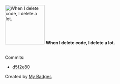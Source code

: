 <img src="https://my-badges.github.io/my-badges/mass-delete-commit.png" alt="When I delete code, I delete a lot." title="When I delete code, I delete a lot." width="128">
<strong>When I delete code, I delete a lot.</strong>
<br><br>

Commits:

- <a href="https://github.com/Spleeve0/TinySwords/commit/d5f2e805104888931615a1203abae760fb36c72a">d5f2e80</a>


Created by <a href="https://github.com/my-badges/my-badges">My Badges</a>